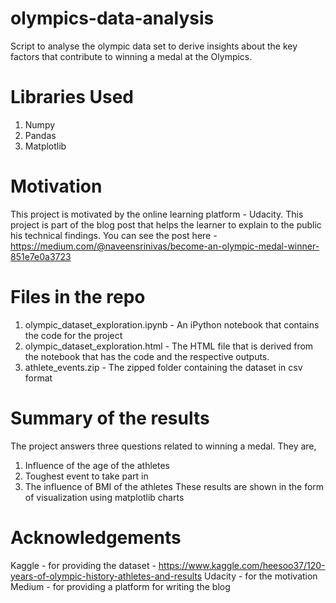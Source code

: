# olympics-data-analysis
Script to analyse the olympic data set to derive insights about the key factors that contribute to winning a medal at the Olympics.

# Libraries Used
1. Numpy
2. Pandas
3. Matplotlib

# Motivation
This project is motivated by the online learning platform - Udacity. This project is part of the blog post that helps the learner to explain to the public his technical findings. You can see the post here - https://medium.com/@naveensrinivas/become-an-olympic-medal-winner-851e7e0a3723

# Files in the repo
1. olympic_dataset_exploration.ipynb - An iPython notebook that contains the code for the project
2. olympic_dataset_exploration.html - The HTML file that is derived from the notebook that has the code and the respective outputs.
3. athlete_events.zip - The zipped folder containing the dataset in csv format

# Summary of the results
The project answers three questions related to winning a medal. They are,
1. Influence of the age of the athletes
2. Toughest event to take part in
3. The influence of BMI of the athletes
These results are shown in the form of visualization using matplotlib charts

# Acknowledgements
Kaggle - for providing the dataset - https://www.kaggle.com/heesoo37/120-years-of-olympic-history-athletes-and-results
Udacity - for the motivation
Medium - for providing a platform for writing the blog
